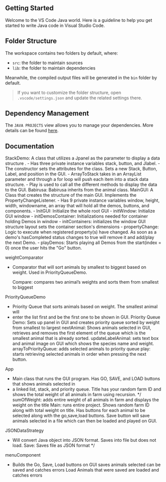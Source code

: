 ## Getting Started

Welcome to the VS Code Java world. Here is a guideline to help you get started to write Java code in Visual Studio Code.

## Folder Structure

The workspace contains two folders by default, where:

- `src`: the folder to maintain sources
- `lib`: the folder to maintain dependencies

Meanwhile, the compiled output files will be generated in the `bin` folder by default.

> If you want to customize the folder structure, open `.vscode/settings.json` and update the related settings there.

## Dependency Management

The `JAVA PROJECTS` view allows you to manage your dependencies. More details can be found [here](https://github.com/microsoft/vscode-java-dependency#manage-dependencies).


## Documentation
 StackDemo: A class that utilizes a Jpanel as the parameter to display a data structure . 
    - Has three private instance variables stack, button, and Jlabel. 
    - The constructor sets the attributes for the class. Sets a new Stack, Button, Label, and position in the GUI.
    - ArrayToStack takes in an ArrayList parameter and through a for loop will push each item into a stack data       structure.
    - Play is used to call all the different methods to display the data to the GUI.
Babirusa: Babirusa inherits from the animal class. 
MainGUI: A Class that creates the structure of the main GUI. Implements the PropertyChangeListener.
    - Has 9 private instance variables window, height, width, windowname, an array that will hold all the demos, buttons, and components. 
    - InitGUI: Initialize the whole root GUI
    - initWindow: Initialize GUI window
    - initDemosContainer: Initializations needed for container holding Demos in window
    - initContainers: initializes the window GUI structure layout sets the container section's dimensions
    - propertyChange: Logic to execute when registered property(s) have changed. As soon as a demo's hasCompleted status changes to true will remove it and add/play the next Demo.
    - playDemos: Starts playing all Demos from the start(index = 0)  once the user hits the "Go" button.

weightComparator

* Comparator that will sort animals by smallest to biggest based on weight. Used in PriorityQueueDemo.
  
  Compare: compares two animal’s weights and sorts them from smallest to biggest

PriorityQueueDemo

* Priority Queue that sorts animals based on weight. The smallest animal will
* enter the list first and be the first one to be shown in GUI.
  Priority Queue Demo: Sets up panel in GUI and creates priority queue sorted by weight from smallest to largest
  nextAnimal: Shows animals selected in GUI, retrieves and removes the first element of the queue which is the smallest animal that is already sorted.
  updateLabelAnimal: sets text box and animal image on GUI which shows the species name and weight.
  arrayToPriorityQueue: adds selected animals to priority queue
  play: starts retrieving selected animals in order when pressing the next button.

App

* Main class that runs the GUI program. Has GO, SAVE, and LOAD buttons that shows animals selected in
* a linked list, stack, and priority queue. Title has your random farm ID and shows the total weight of all animals in farm using recursion.
  */
  sumOfWeight: adds entire weight of all animals in farm and displays the weight on the title
  Main: runs entire project. Shows random farm ID along with total weight on title. Has buttons for each animal to be selected along with the go,save,load buttons. Save button will save animals selected in a file which can then be loaded and played on GUI.

JSONDataStrategy

* Will convert Java object into JSON format. Saves into file but does not load.
  Save: Saves file as JSON format
  */

menuComponent
* Builds the Go, Save, Load buttons on GUI
saves
animals selected can be saved and catches errors
Load
Animals that were saved are loaded and catches errors


